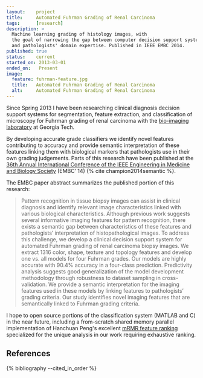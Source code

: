 ```yaml
---
layout:    project
title:     Automated Fuhrman Grading of Renal Carcinoma
tags:      [research]
description: >
  Machine learning grading of histology images, with 
  the goal of narrowing the gap between computer decision support systems 
  and pathologists' domain expertise. Published in IEEE EMBC 2014.
published: true
status:    current
started_on: 2013-03-01
ended_on:   Present
image:
  feature: fuhrman-feature.jpg
  title:   Automated Fuhrman Grading of Renal Carcinoma
  alt:     Automated Fuhrman Grading of Renal Carcinoma
---
```

Since Spring 2013 I have been researching clinical diagnosis decision support systems for segmentation, feature extraction, and classification of microscopy for Fuhrman grading of renal carcinoma with the [bio-imaging laboratory](http://www.miblab.gatech.edu/) at Georgia Tech. 

By developing accurate grade classifiers we identify novel features contributing to accuracy and provide semantic interpretation of these features linking them with biological markers that pathologists use in their own grading judgements. Parts of this research have been published at the [36th Annual International Conference of the IEEE Engineering in Medicine and Biology Society](http://embc.embs.org/2014/) (EMBC’ 14) {% cite champion2014semantic %}.

The EMBC paper abstract summarizes the published portion of this research:

> Pattern recognition in tissue biopsy images can assist in clinical diagnosis and identify relevant image characteristics linked with various biological characteristics. Although previous work suggests several informative imaging features for pattern recognition, there exists a semantic gap between characteristics of these features and pathologists’ interpretation of histopathological images. To address this challenge, we develop a clinical decision support system for automated Fuhrman grading of renal carcinoma biopsy images. We extract 1316 color, shape, texture and topology features and develop one vs. all models for four Fuhrman grades. Our models are highly accurate with 90.4% accuracy in a four-class prediction. Predictivity analysis suggests good generalization of the model development methodology through robustness to dataset sampling in cross-validation. We provide a semantic interpretation for the imaging features used in these models by linking features to pathologists’ grading criteria. Our study identifies novel imaging features that are semantically linked to Fuhrman grading criteria.

I hope to open source portions of the classification system (MATLAB and C) in the near future, including a from-scratch shared memory parallel implementation of Hanchuan Peng's excellent [mRMR feature ranking](http://penglab.janelia.org/proj/mRMR/) specialized for the unique analysis in our work requiring exhaustive ranking.

References
----------

{% bibliography --cited_in_order %}
